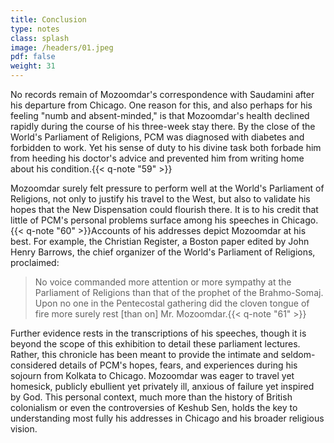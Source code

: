 ```yaml
---
title: Conclusion
type: notes
class: splash
image: /headers/01.jpeg
pdf: false
weight: 31
---
```


No records remain of Mozoomdar's correspondence with Saudamini after his departure from Chicago. One reason for this, and also perhaps for his feeling "numb and absent-minded," is that Mozoomdar's health declined rapidly during the course of his three-week stay there. By the close of the World's Parliament of Religions, PCM was diagnosed with diabetes and forbidden to work. Yet his sense of duty to his divine task both forbade him from heeding his doctor's advice and prevented him from writing home about his condition.{{< q-note "59" >}}

Mozoomdar surely felt pressure to perform well at the World's Parliament of Religions, not only to justify his travel to the West, but also to validate his hopes that the New Dispensation could flourish there. It is to his credit that little of PCM's personal problems surface among his speeches in Chicago.{{< q-note "60" >}}Accounts of his addresses depict Mozoomdar at his best. For example, the Christian Register, a Boston paper edited by John Henry Barrows, the chief organizer of the World's Parliament of Religions, proclaimed:

> No voice commanded more attention or more sympathy at the Parliament of Religions than that of the prophet of the Brahmo-Somaj. Upon no one in the Pentecostal gathering did the cloven tongue of fire more surely rest \[than on\] Mr. Mozoomdar.{{< q-note "61" >}}

Further evidence rests in the transcriptions of his speeches, though it is beyond the scope of this exhibition to detail these parliament lectures. Rather, this chronicle has been meant to provide the intimate and seldom-considered details of PCM's hopes, fears, and experiences during his sojourn from Kolkata to Chicago. Mozoomdar was eager to travel yet homesick, publicly ebullient yet privately ill, anxious of failure yet inspired by God. This personal context, much more than the history of British colonialism or even the controversies of Keshub Sen, holds the key to understanding most fully his addresses in Chicago and his broader religious vision.
